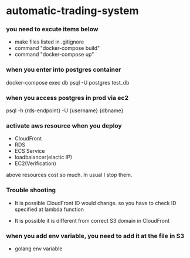 # automatic-trading-system

### you need to excute items below
- make files listed in .gitignore
- command "docker-compose build"
- command "docker-compose up"


### when you enter into postgres container
docker-compose exec db psql -U postgres test_db

### when you access postgres in prod via ec2
psql -h {rds-endpoint} -U {username} {dbname}

### activate aws resource when you deploy
- CloudFront
- RDS
- ECS Service
- loadbalancer(elactic IP)
- EC2(Verification)

above resources cost so much. In usual I stop them.


### Trouble shooting
- It is possible CloudFront ID would change.
so you have to check ID specified at lambda function

- It is possible it is different from correct S3 domain
in CloudFront

### when you add env variable, you need to add it at the file in S3
- golang env variable
